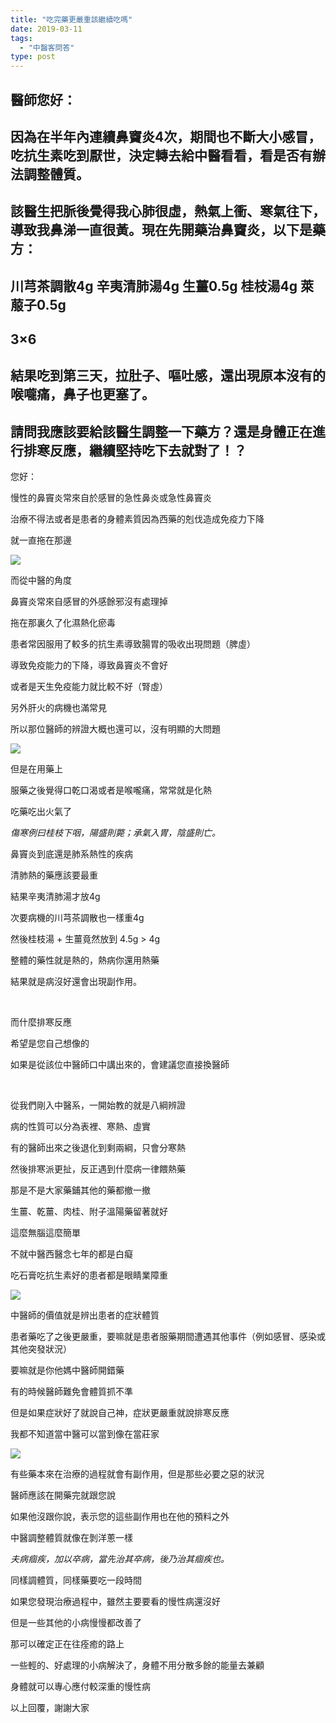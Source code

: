 ```yaml
---
title: "吃完藥更嚴重該繼續吃嗎"
date: 2019-03-11
tags: 
  - "中醫客問答"
type: post
---
```


## 醫師您好：

## 因為在半年內連續鼻竇炎4次，期間也不斷大小感冒，吃抗生素吃到厭世，決定轉去給中醫看看，看是否有辦法調整體質。

## 該醫生把脈後覺得我心肺很虛，熱氣上衝、寒氣往下，導致我鼻涕一直很黃。現在先開藥治鼻竇炎，以下是藥方：

## 川芎茶調散4g 辛夷清肺湯4g 生薑0.5g 桂枝湯4g 萊菔子0.5g

## 3×6

## 結果吃到第三天，拉肚子、嘔吐感，還出現原本沒有的喉嚨痛，鼻子也更塞了。

## 請問我應該要給該醫生調整一下藥方？還是身體正在進行排寒反應，繼續堅持吃下去就對了！？

您好：

慢性的鼻竇炎常來自於感冒的急性鼻炎或急性鼻竇炎

治療不得法或者是患者的身體素質因為西藥的剋伐造成免疫力下降

就一直拖在那邊

![](/images/uploads/nose-woman-201x300.jpg)

而從中醫的角度

鼻竇炎常來自感冒的外感餘邪沒有處理掉

拖在那裏久了化濕熱化瘀毒

患者常因服用了較多的抗生素導致腸胃的吸收出現問題（脾虛）

導致免疫能力的下降，導致鼻竇炎不會好

或者是天生免疫能力就比較不好（腎虛）

另外肝火的病機也滿常見

所以那位醫師的辨證大概也還可以，沒有明顯的大問題

![](/images/uploads/dog-nose-300x214.jpg)

但是在用藥上

服藥之後覺得口乾口渴或者是喉嚨痛，常常就是化熱

吃藥吃出火氣了

_傷寒例曰桂枝下咽，陽盛則斃；承氣入胃，陰盛則亡。_

鼻竇炎到底還是肺系熱性的疾病

清肺熱的藥應該要最重

結果辛夷清肺湯才放4g

次要病機的川芎茶調散也一樣重4g

然後桂枝湯 + 生薑竟然放到 4.5g > 4g

整體的藥性就是熱的，熱病你還用熱藥

結果就是病沒好還會出現副作用。

 

而什麼排寒反應

希望是您自己想像的

如果是從該位中醫師口中講出來的，會建議您直接換醫師

 

從我們剛入中醫系，一開始教的就是八綱辨證

病的性質可以分為表裡、寒熱、虛實

有的醫師出來之後退化到剩兩綱，只會分寒熱

然後排寒派更扯，反正遇到什麼病一律餵熱藥

那是不是大家藥鋪其他的藥都撤一撤

生薑、乾薑、肉桂、附子溫陽藥留著就好

這麼無腦這麼簡單

不就中醫西醫念七年的都是白癡

吃石膏吃抗生素好的患者都是眼睛業障重

![](/images/uploads/fire-and-water-300x164.jpg)

中醫師的價值就是辨出患者的症狀體質

患者藥吃了之後更嚴重，要嘛就是患者服藥期間遭遇其他事件（例如感冒、感染或其他突發狀況）

要嘛就是你他媽中醫師開錯藥

有的時候醫師難免會體質抓不準

但是如果症狀好了就說自己神，症狀更嚴重就說排寒反應

我都不知道當中醫可以當到像在當莊家

![](/images/uploads/澳門首家線上賭場上線啦-300x164.jpg)

有些藥本來在治療的過程就會有副作用，但是那些必要之惡的狀況

醫師應該在開藥完就跟您說

如果他沒跟你說，表示您的這些副作用也在他的預料之外

中醫調整體質就像在剝洋蔥一樣

_夫病痼疾，加以卒病，當先治其卒病，後乃治其痼疾也。_

同樣調體質，同樣藥要吃一段時間

如果您發現治療過程中，雖然主要要看的慢性病還沒好

但是一些其他的小病慢慢都改善了

那可以確定正在往痊癒的路上

一些輕的、好處理的小病解決了，身體不用分散多餘的能量去兼顧

身體就可以專心應付較深重的慢性病

以上回覆，謝謝大家
